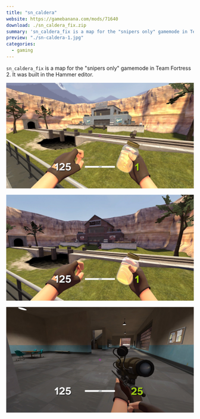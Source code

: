 ```yaml
---
title: "sn_caldera"
website: https://gamebanana.com/mods/71640
download: ./sn_caldera_fix.zip
summary: 'sn_caldera_fix is a map for the "snipers only" gamemode in Team Fortress 2 built in the Hammer editor.'
preview: "./sn-caldera-1.jpg"
categories:
  - gaming
---
```


`sn_caldera_fix` is a map for the "snipers only" gamemode in Team Fortress 2. It was built in the Hammer editor.

![sn_caldera screenshot 1](./sn-caldera-1.jpg "sn_caldera screenshot 1")

![sn_caldera screenshot 2](./sn-caldera-2.jpg "sn_caldera screenshot 2")

![sn_caldera screenshot 3](./sn-caldera-3.jpg "sn_caldera screenshot 3")
